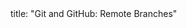 <frontmatter>
title: "Git and GitHub: Remote Branches"
</frontmatter>

<include src="unit-inPage-asFlat.md" boilerplate />
